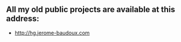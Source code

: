All my old public projects are available at this address: 
--------------
- http://hg.jerome-baudoux.com
